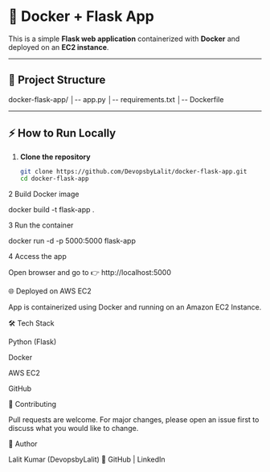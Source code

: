 # 🚀 Docker + Flask App

This is a simple **Flask web application** containerized with **Docker** and deployed on an **EC2 instance**.

---

## 📂 Project Structure

docker-flask-app/
│-- app.py
│-- requirements.txt
│-- Dockerfile


---

## ⚡ How to Run Locally

1. **Clone the repository**
   ```bash
   git clone https://github.com/DevopsbyLalit/docker-flask-app.git
   cd docker-flask-app

2 Build Docker image

   docker build -t flask-app .

3 Run the container

  docker run -d -p 5000:5000 flask-app

4 Access the app

  Open browser and go to 👉 http://localhost:5000
  
🌐 Deployed on AWS EC2

App is containerized using Docker and running on an Amazon EC2 Instance.

🛠️ Tech Stack

Python (Flask)

Docker

AWS EC2

GitHub

🤝 Contributing

Pull requests are welcome. For major changes, please open an issue first to discuss what you would like to change.

👤 Author

Lalit Kumar (DevopsbyLalit)
🔗 GitHub
 | LinkedIn
